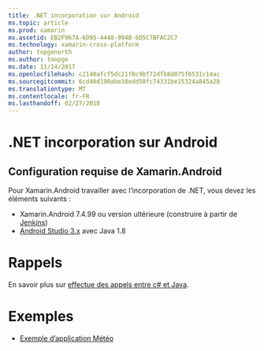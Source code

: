 ```yaml
---
title: .NET incorporation sur Android
ms.topic: article
ms.prod: xamarin
ms.assetid: EB2F967A-6D95-4448-994B-6D5C7BFAC2C7
ms.technology: xamarin-cross-platform
author: topgenorth
ms.author: toopge
ms.date: 11/14/2017
ms.openlocfilehash: c2140afcf5dc21f0c9bf72dfb8d075f6531c14ac
ms.sourcegitcommit: 6cd40d190abe38edd50fc74331be15324a845a28
ms.translationtype: MT
ms.contentlocale: fr-FR
ms.lasthandoff: 02/27/2018
---
```

# <a name="net-embedding-on-android"></a>.NET incorporation sur Android

## <a name="xamarinandroid-requirements"></a>Configuration requise de Xamarin.Android

Pour Xamarin.Android travailler avec l’incorporation de .NET, vous devez les éléments suivants :

* Xamarin.Android 7.4.99 ou version ultérieure (construire à partir de [Jenkins](https://jenkins.mono-project.com/view/Xamarin.Android/job/xamarin-android/lastSuccessfulBuild/Azure/))
* [Android Studio 3.x](https://developer.android.com/studio/index.html) avec Java 1.8

# <a name="callbacks"></a>Rappels

En savoir plus sur [effectue des appels entre c# et Java](callbacks.md).

# <a name="samples"></a>Exemples

* [Exemple d’application Météo](https://github.com/jamesmontemagno/embeddinator-weather)
